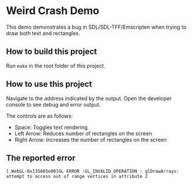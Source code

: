 # Weird Crash Demo

This demo demonstrates a bug in SDL/SDL-TFF/Emscripten when trying to draw both text and rectangles.

## How to build this project

Run `make` in the root folder of this project.

## How to use this project

Navigate to the address indicated by the output.  Open the developer console to see debug and error output.

The controls are as follows:

 - Space: Toggles text rendering
 - Left Arrow: Reduces number of rectangles on the screen
 - Right Arrow: Increases the number of rectangles on the screen

## The reported error

```
[.WebGL-0x135865e00]GL ERROR :GL_INVALID_OPERATION : glDrawArrays: attempt to access out of range vertices in attribute 2
```
